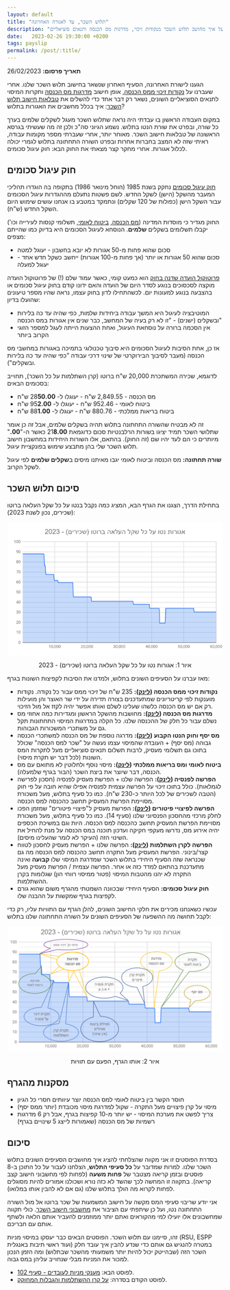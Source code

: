 ```yaml
---
layout: default
title: "תלוש השכר, עד לאגורה האחרונה"
description: "חוק עיגול סכומים וסיכום כל מה שלמדנו על איך מחושב תלוש השכר מנקודות זיכוי, מדרגות מס הכנסה ותנאים סוציאליים"
date:   2023-02-26 19:30:00 +0200
tags: payslip
permalink: /post/:title/
---
```

**תאריך פרסום:** 26/02/2023

הגענו לישורת האחרונה, הסעיף האחרון שנשאר בחישוב תלוש השכר שלנו. אחרי שעברנו על [נקודות זיכוי ממס הכנסה](../נקודות-זיכוי-ממס-הכנסה), אופן חישוב [מדרגות מס הכנסה](../מדרגות-מס-הכנסה) ותקרות המיסוי לתנאים הסוציאליים השונים, נשאר רק דבר אחד כדי להשלים את [טבלאות חישוב תלוש השכר](https://drive.google.com/drive/folders/1JZmJg2pkD97mQ_fJOBcbuyMOiO_fFsCr?usp=sharing): איך בכלל מחשבים את האגורות בתלוש?


במקום העבודה הראשון בו עבדתי היה נראה שתלוש השכר מעגל לשקלים שלמים בערך כל שורה, ובפרט את שורת הנטו בתלוש. נשמע הגיוני סה"כ ולכן זה מה שעשיתי בגרסא הראשונה של טבלאות חישוב השכר. מאוחר יותר, אחרי שעברתי מספר מקומות עבודה, ראיתי שזה לא המצב בחברות אחרות ובפרט השורה התחתונה בתלוש לגמרי יכולה לכלול אגורות. אחרי מחקר קצר מצאתי את החוק הבא: חוק עיגול סכומים.


## חוק עיגול סכומים
[חוק עיגול סכומים](https://fs.knesset.gov.il//11/law/11_lsr_210470.PDF) נחקק בשנת 1985 (הוחל מינואר 1986) בתקופה בה הוגדרו תהליכי המעבר מהשקל (הישן) לשקל החדש. לשם פשטות נתעלם מההגדרות עיגול הסכומים עבור השקל הישן (כפולות של 120 שקלים) ונתמקד במטבע בו אנחנו עושים שימוש היום השקל החדש (ש"ח).


החוק מגדיר כי מוסדות המדינה ([מס הכנסה](https://fs.knesset.gov.il//11/law/11_lsr_210470.PDF), [ביטוח לאומי](https://www.nevo.co.il/law_html/law01/039_122.htm), תשלומי קנסות לעירייה וכו') יקבלו תשלומים בשקלים **שלמים**. הנוסחא לעיגול הסכומים היא בדיוק כמו שהייתם מצפים:
* סכום שהוא פחות מ-50 אגורות לא יובא בחשבון - יעוגל למטה
* סכום שהוא 50 אגורות או יותר (אך פחות מ-100 אגורות) ייחשב כשקל חדש אחד - יעוגל למעלה

[פרוטוקול הועדה שדנה בחוק](https://fs.knesset.gov.il/11/Committees/11_ptv_449957.DOC) הוא כמעט קומי, כאשר עמוד שלם (!) של פרוטוקול הועדה מוקצה לסכסוכים בנוגע לסדר היום של הועדה והאם ידונו קודם בחוק עיגול סכומים או בהצבעה בנוגע למעונות יום. לכשהתחילו לדון בחוק עצמו, נראה שהיו מספר טיעונים שהועלו בדיון:
* המוטיבציה לעיגול היא המשך עבודה ביחידות שלמות, כפי שהיה עד כה בלירות ובשקלים (ישנים) - "זו לא רק בעיה של המחשב, כבר שנים אין אגורות במס הכנסה"
* אין הסכמה ברורה על נוסחאת העיגול, ואחת ההצעות הייתה לעגל למספר הזוגי הקרוב ביותר

אז כן, אחת הסיבות לעיגול הסכומים היא סיבוך טכנולוגי בתמיכה באגורות במחשבי מס הכנסה (מעבר לסיבוך הבירוקרטי של שינוי דרכי עבודה "כפי שהיה עד כה בלירות ובשקלים").


לדוגמא, שכירה המשתכרת 20,000 ש"ח ברוטו (קרן השתלמות על כל השכר), תחוייב בסכומים הבאים:
* מס הכנסה - 2,849.55 ש"ח - יעוגלו ל- 28**50.00** ש"ח
* ביטוח לאומי - 952.46 ש"ח - יעוגלו ל- 95**2.00** ש"ח
* ביטוח בריאות ממלכתי - 880.76 ש"ח - יעוגלו ל- 88**1.00** ש"ח

זה לא מבטיח שהשורה התחתונה בתלוש תהיה בשקלים שלמים, אבל זה כן אומר שתלושי השכר תמיד יציגו בשורות הרלבנטיות סכום כדוגמאת 21**8.00** כאשר ה-"**00.**" מיותרים כי הם לעד יהיו שם (זה החוק). בהתאם, אלו השורות היחידות במחשבון חישוב תלוש השכר שלי בהן מתבצע שימוש בפונקציית עיגול.


**שורה תחתונה:** מס הכנסה וביטוח לאומי יגבו מאיתנו מיסים ב**שקלים שלמים** לפי עיגול לשקל הקרוב.


## סיכום תלוש השכר
בתחילת הדרך, הצגנו את הגרף הבא, המציג כמה נקבל בנטו על כל שקל העלאה ברוטו (שכירים, נכון לשנת 2023):

<img style="display: block; margin: auto;"
src="/_images/ברוטו_לנטו.png" alt="אגורות נטו על כל שקל העלאה ברוטו (שכירים) - 2023" title="אגורות נטו על כל שקל העלאה ברוטו (שכירים) - 2023">
<p style="text-align: center;">
איור 1: אגורות נטו על כל שקל העלאה ברוטו (שכירים) - 2023
</p>

מאז עברנו על הסעיפים השונים בתלוש, ולמדנו את הסיבות לקפיצות השונות בגרף:
* **נקודות זיכוי ממס הכנסה ([לינק](../נקודות-זיכוי-ממס-הכנסה)):** 235 ש"ח של זיכוי ממס עבור כל נקודה. נקודות מוענקות לפי קריטריונים שמתעדכנים בצורה תדירה על ידי שר האוצר והן מועילות רק אם יש מס הכנסה כלשהו שעלינו לשלם ואותו אפשר יהיה לקזז אל מול הזיכוי.
* **מדרגות מס הכנסה ([לינק](../מדרגות-מס-הכנסה)):** מחושבות מהשקל הראשון ומגדירות כמה אחוזי מס נשלם עבור כל חלק של ההכנסה שלנו. כל הקלה במדרגות המיסוי התחתונות תקל גם על משתכרי המשכורות הגבוהות.
* **מס יסף וחוק הנטו הקבוע ([לינק](../חוק-הנטו-הקבוע)):** מדרגה נוספת של מס הכנסה למשתכרי הכנסה גבוהה (מס יסף) + העובדה שהמיסוי עצמו נעשה על "שכר למס הכנסה" שכולל בתוכו גם תשלומי מעסיק, לרבות תשלום תנאים סוציאליים מעל לתקרות המס השונות (לכל דבר יש תקרת מיסוי).
* **ביטוח לאומי ומס בריאות ממלכתי ([לינק](../מס-הכנסה-ממאדים-וביטוח-לאומי-מנוגה)):** מיסוי נוסף ולחלוטין לא מתואם עם מס הכנסה, דבר שיוצר את ביצת השכר (הבור בגרף שלמעלה).
* **הפרשה לפנסיה ([לינק](../על-פנסיה-וזיכוי-המס-החבוי)):** הפרשה שלנו + הפרשת מעסיק לפנסיה (חסכון לפרישה לגמלאות). כולל בתוכו זיכוי על הפרשה עצמית לפנסיה אפילו שהיא חובה על פי חוק (הטבה לשכירים של לכל היותר כ-230 ש"ח). כמו כל סעיף בתלוש, מעל משכורת מסויימת הפרשת המעסיק תחשב כהכנסה למס הכנסה.
* **הפרשה לפיצויי פיטורים ([לינק](../פיצויי-הפיטורים-והמיסוי-הכפול)):** הפרשת מעסיק ל"פיצויי פיטורים" שמזמן הפכו לחלק מרכזי מהחסכון הפנסיוני שלנו (סעיף 14). כמו כל סעיף בתלוש, מעל משכורת מסויימת הפרשת המעסיק תחשב כהכנסה למס הכנסה. היות וגם במשיכת הכספים יהיה אירוע מס, נדרשו מעקפי חקיקה ועדכון תוכנה במס הכנסה על מנת להחיל את השינוי הזה (העיקר לא לומר שהעלינו מיסים).
* **הפרשה לקרן השתלמות ([לינק](../קרן-השתלמות)):** הפרשה שלנו + הפרשת מעסיק לחסכון לטווח קצר/בינוני. הפרשת המעסיק מעל התקרה תחשב כהכנסה למס הכנסה מה גם שכנראה שזה הסעיף היחידי בתלוש השכר שמדרגת המיסוי שלו **קבועה** ואינה מתעדכנת בהתאם למדד כזה או אחר. הפרשה עצמית / הפרשת מעסיק מעל התקרה לא יהנו מהטבות המיסוי (פטור ממיסוי רווחי הון) שגלומות בקרן ההשתלמות.
* **חוק עיגול סכומים:** הסעיף היחידי שבכוונה השמטתי מהגרף משום שהוא גורם לקפיצות בגרף שמקשות על ההבנה שלו.

עכשיו כשאנחנו מכירים את חלקי החישוב השונים, להלן הגרף עם התוויות עליו, רק כדי לקבל תחושה מה ההשפעה של הסעיפים השונים על השורה התחתונה שלנו בתלוש:

<img style="display: block; margin: auto;"
src="/_images/מדרגות מיסוי - פירוט מלא - 2023.png" alt="אגורות נטו על כל שקל העלאה ברוטו (שכירים) - מפורט - 2023" title="אגורות נטו על כל שקל העלאה ברוטו (שכירים) - מפורט - 2023">
<p style="text-align: center;">
איור 2: אותו הגרף, הפעם עם תוויות
</p>

## מסקנות מהגרף
* חוסר הקשר בין ביטוח לאומי למס הכנסה יוצר עיוותים חסרי כל הגיון
* מיסוי על קרן פיצויים מעל התקרה - שקול למדרגת מיסוי מכובדת (יותר ממס יסף)
* צריך לפשט את מערכת המיסוי - יש יותר מ-10 קפיצות בגרף, אבל רק 6 מדרגות רשמיות של מס הכנסה (שאמורות לייצג 5 שינויים בגרף)

## סיכום
בסדרת הפוסטים זו אני מקווה שהצלחתי להציג איך מחושבים הסעיפים השונים בתלוש השכר שלנו. למרות שמדובר על **כל סעיפי התלוש**, הצלחנו לעבור על כל התוכן ב-8 פוסטים ובזמן קריאה מצטבר של **פחות משעה** (לפחות לפי מחשבוני חישוב קצב קריאה). בתקווה זו המחשה לכך שהשד לא כזה נורא ושכולנו אמורים להיות מסוגלים לפחות לקרוא מה הולך בתלוש שלנו (גם אם לא להבין אותו במלואו).


אני יודע שריבוי סעיפי המס מקשה על חישוב המשמעות של שכר ברוטו אל מול השורה התחתונה נטו, ועל כן שיתפתי עם הציבור את [מחשבוני חישוב השכר](https://drive.google.com/drive/folders/1JZmJg2pkD97mQ_fJOBcbuyMOiO_fFsCr?usp=sharing). כולי תקווה שמחשבונים אלו יועילו למי מהקוראים ואתם יותר ממוזמנים להעביר אותם הלאה ולשתף אותם עם חבריכם.


זהו, סיימנו עם תלוש השכר. הפוסטים הבאים כבר יעסקו במיסוי מניות (RSU, ESPP ועוד ראשי תיבות באנגלית) במטרה להנגיש גם אותם כדי שנדע להבין איך עובד חלק השכר הזה (שבהייטק יכול להיות יותר משמעותי מהשכר שבתלוש) ומה הזמן הנכון למכור את המניות מבלי שנחוייב עליהן במס גבוה.

* לפוסט הבא: [מענקי מניות לעובדים - סעיף 102](../מענקי-מניות-לעובדים-סעיף-102).
* לפוסט הקודם בסדרה: [על קרן ההשתלמות והגבלות המחוקק](../קרן-השתלמות).


